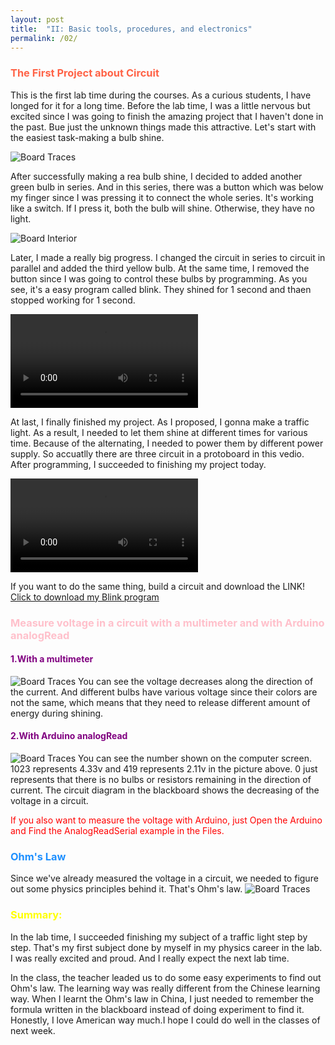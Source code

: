 ```yaml
---
layout: post
title:  "II: Basic tools, procedures, and electronics"
permalink: /02/
---
```


<h3 style="color:Tomato;"> The First Project about Circuit</h3>

This is the first lab time during the courses. As a curious students, I have longed for it for a long time. Before the lab time, I was a little nervous but excited since I was going to finish the amazing project that I haven't done in the past. Bue just the unknown things made this attractive. Let's start with the easiest task-making a bulb shine.

<img src="traffic1.jpeg" alt="Board Traces">

After successfully making a rea bulb shine, I decided to added another green bulb in series. And in this series, there was a button which was below my finger since I was pressing it to connect the whole series. It's working like a switch. If I press it, both the bulb will shine. Otherwise, they have no light. 

<img src="traffic2.jpeg" alt="Board Interior">

Later, I made a really big progress. I changed the circuit in series to circuit in parallel and added the third yellow bulb. At the same time, I removed the button since I was going to control these bulbs by programming. As you see, it's a easy program called blink. They shined for 1 second and thaen stopped working for 1 second.

<video controls>
	<source src="light2.mp4" type="video/mp4">
</video>

At last, I finally finished my project. As I proposed, I gonna make a traffic light. As a result, I needed to let them shine at different times for various time. Because of the alternating, I needed to power them by different power supply. So accuatlly there are three circuit in a protoboard in this vedio. After programming, I succeeded to finishing my project today.

<video controls>
	<source src="traffic light.mp4" type="video/mp4">
</video>

If you want to do the same thing, build a circuit and download the LINK! <a href='Blink1.ino' download>Click to download my Blink program</a>

<h3 style="color:Pink;"> Measure voltage in a circuit with a multimeter and with Arduino analogRead</h3>

<h4 style="color:Purple;"> 1.With a multimeter</h4>
<img src="1.jpeg" alt="Board Traces">
You can see the voltage decreases along the direction of the current. And different bulbs have various voltage since their colors are not the same, which means that they need to release different amount of energy during shining.

<h4 style="color:Purple;"> 2.With Arduino analogRead</h4>
<img src="2.jpeg" alt="Board Traces">
You can see the number shown on the computer screen. 1023 represents 4.33v and 419 represents 2.11v in the picture above. 0 just represents that there is no bulbs or resistors remaining in the direction of current. The circuit diagram in the blackboard shows the decreasing of the voltage in a circuit.
<p style="color:Red;"> If you also want to measure the voltage with Arduino, just Open the Arduino and Find the AnalogReadSerial example in the Files.</p>

<h3 style="color:DodgerBlue;"> Ohm's Law</h3>
Since we've already measured the voltage in a circuit, we needed to figure out some physics principles behind it. That's Ohm's law.
<img src="3.png" alt="Board Traces">

<h3 style="color:Yellow;"> Summary:</h3>
In the lab time, I succeeded finishing my subject of a traffic light step by step. That's my first subject done by myself in my physics career in the lab. I was really excited and proud. And I really expect the next lab time.

In the class, the teacher leaded us to do some easy experiments to find out Ohm's law. The learning way was really different from the Chinese learning way. When I learnt the Ohm's law in China, I just needed to remember the formula written in the blackboard instead of doing experiment to find it. Honestly, I love American way much.I hope I could do well in the classes of next week.
